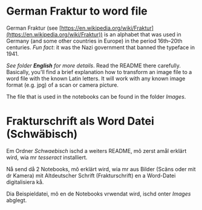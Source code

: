 # German Fraktur to word file

German Fraktur (see [https://en.wikipedia.org/wiki/Fraktur](https://en.wikipedia.org/wiki/Fraktur)) is an alphabet that was used in Germany (and some other countries in Europe) in the period 16th–20th centuries. *Fun fact*: it was the Nazi government that banned the typeface in 1941.

*See folder* ***English*** *for more details*. Read the README there carefully. Basically, you'll find a brief explanation how to transform an image file to a word file with the known Latin letters. It will work with any known image format (e.g. jpg) of a scan or camera picture.

The file that is used in the notebooks can be found in the folder *Images*.

# Frakturschrift als Word Datei (Schwäbisch)

Em Ordner *Schwaebisch* ischd a weiters README, mô zerst amål erklärt wird, wia mr *tesseract* installiert.

Nå send då 2 Notebooks, mô erklärt wird, wia mr aus Bilder (Scäns oder mit dr Kamera) mit Altdeutscher Schrift (Frakturschrift) en a Word-Datei digitalisiera kå.

Dia Beispieldatei, mô en de Notebooks vrwendat wird, ischd onter *Images* abglegt.